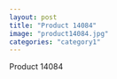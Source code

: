 ```yaml
---
layout: post
title: "Product 14084"
image: "product14084.jpg"
categories: "category1"
---
```

Product 14084
